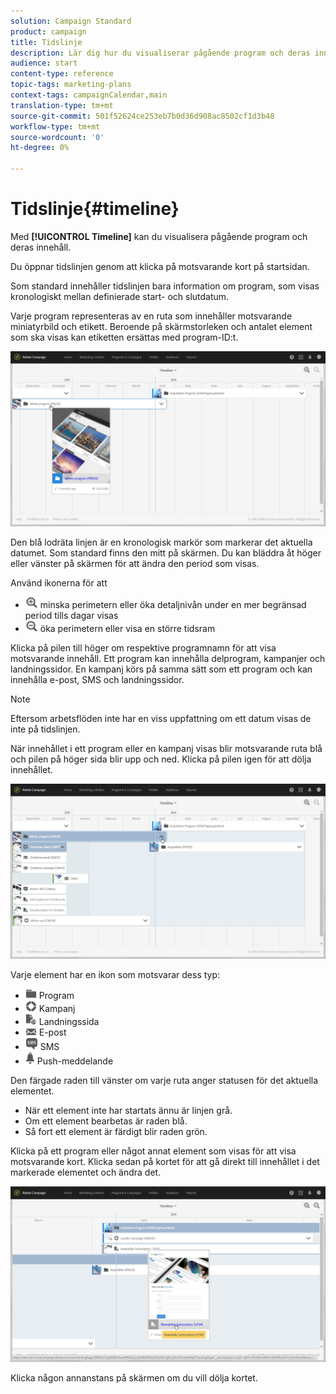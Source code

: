 ```yaml
---
solution: Campaign Standard
product: campaign
title: Tidslinje
description: Lär dig hur du visualiserar pågående program och deras innehåll med gränssnittet Adobe Campaign Standard.
audience: start
content-type: reference
topic-tags: marketing-plans
context-tags: campaignCalendar,main
translation-type: tm+mt
source-git-commit: 501f52624ce253eb7b0d36d908ac8502cf1d3b48
workflow-type: tm+mt
source-wordcount: '0'
ht-degree: 0%

---
```



# Tidslinje{#timeline}

Med **[!UICONTROL Timeline]** kan du visualisera pågående program och deras innehåll.

Du öppnar tidslinjen genom att klicka på motsvarande kort på startsidan.

Som standard innehåller tidslinjen bara information om program, som visas kronologiskt mellan definierade start- och slutdatum.

Varje program representeras av en ruta som innehåller motsvarande miniatyrbild och etikett. Beroende på skärmstorleken och antalet element som ska visas kan etiketten ersättas med program-ID:t.

![](assets/timeline_1.png)

Den blå lodräta linjen är en kronologisk markör som markerar det aktuella datumet. Som standard finns den mitt på skärmen. Du kan bläddra åt höger eller vänster på skärmen för att ändra den period som visas.

Använd ikonerna för att

* ![](assets/timeline_zoom_in.png) minska perimetern eller öka detaljnivån under en mer begränsad period tills dagar visas
* ![](assets/timeline_zoom_out.png) öka perimetern eller visa en större tidsram

Klicka på pilen till höger om respektive programnamn för att visa motsvarande innehåll. Ett program kan innehålla delprogram, kampanjer och landningssidor. En kampanj körs på samma sätt som ett program och kan innehålla e-post, SMS och landningssidor.

>[!NOTE]
>
>Eftersom arbetsflöden inte har en viss uppfattning om ett datum visas de inte på tidslinjen.

När innehållet i ett program eller en kampanj visas blir motsvarande ruta blå och pilen på höger sida blir upp och ned. Klicka på pilen igen för att dölja innehållet.

![](assets/timeline_2.png)

Varje element har en ikon som motsvarar dess typ:

* ![](assets/timeline_program_icon.png) Program
* ![](assets/timeline_campaign_icon.png) Kampanj
* ![](assets/timeline_lp_icon.png) Landningssida
* ![](assets/timeline_email_icon.png) E-post
* ![](assets/timeline_sms_icon.png) SMS
* ![](assets/timeline_push_icon.png) Push-meddelande

Den färgade raden till vänster om varje ruta anger statusen för det aktuella elementet.

* När ett element inte har startats ännu är linjen grå.
* Om ett element bearbetas är raden blå.
* Så fort ett element är färdigt blir raden grön.

Klicka på ett program eller något annat element som visas för att visa motsvarande kort. Klicka sedan på kortet för att gå direkt till innehållet i det markerade elementet och ändra det.

![](assets/timeline_3.png)

Klicka någon annanstans på skärmen om du vill dölja kortet.
